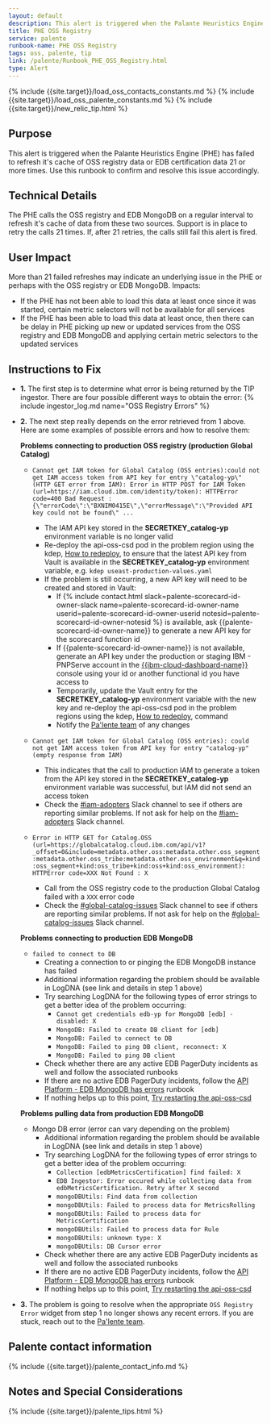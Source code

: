 ```yaml
---
layout: default
description: This alert is triggered when the Palante Heuristics Engine (PHE) has failed to refresh it's cache of OSS registry data or EDB certification data 21 or more times
title: PHE OSS Registry
service: palente
runbook-name: PHE OSS Registry
tags: oss, palente, tip
link: /palente/Runbook_PHE_OSS_Registry.html
type: Alert
---
```


{% include {{site.target}}/load_oss_contacts_constants.md %}
{% include {{site.target}}/load_oss_palente_constants.md %}
{% include {{site.target}}/new_relic_tip.html %}

## Purpose
This alert is triggered when the Palante Heuristics Engine (PHE) has failed to refresh it's cache of OSS registry data or EDB certification data 21 or more times. Use this runbook to confirm and resolve this issue accordingly.

## Technical Details
The PHE calls the OSS registry and EDB MongoDB on a regular interval to refresh it's cache of data from these two sources. Support is in place to retry the calls 21 times. If, after 21 retries, the calls still fail this alert is fired.

## User Impact
More than 21 failed refreshes may indicate an underlying issue in the PHE or perhaps with the OSS registry or EDB MongoDB. Impacts:
- If the PHE has not been able to load this data at least once since it was started, certain metric selectors will not be available for all services
- If the PHE has been able to load this data at least once, then there can be delay in PHE picking up new or updated services from the OSS registry and EDB MongoDB and applying certain metric selectors to the updated services

## Instructions to Fix
* **1.** The first step is to determine what error is being returned by the TIP ingestor. There are four possible different ways to obtain the error:
{% include ingestor_log.md name="OSS Registry Errors" %}
* **2.** The next step really depends on the error retrieved from 1 above. Here are some examples of possible errors and how to resolve them:

   **Problems connecting to production OSS registry (production Global Catalog)**

   - `Cannot get IAM token for Global Catalog (OSS entries):could not get IAM access token from API key for entry \"catalog-yp\" (HTTP GET error from IAM): Error in HTTP POST for IAM Token  (url=https://iam.cloud.ibm.com/identity/token): HTTPError code=400 Bad Request : {\"errorCode\":\"BXNIM0415E\",\"errorMessage\":\"Provided API key could not be found\" ...`
       - The IAM API key stored in the **SECRETKEY_catalog-yp** environment variable is no longer valid
       - Re-deploy the api-oss-csd pod in the problem region using the kdep, [How to redeploy]({{site.baseurl}}/docs/runbooks/palente/Palente_Tips_and_Techniques.html#how-to-redeploy-palente-services), to ensure that the latest API key from Vault is available in the **SECRETKEY_catalog-yp** environment variable, e.g. `kdep useast-production-values.yaml`
       - If the problem is still occurring, a new API key will need to be created and stored in Vault:
          - If {% include contact.html slack=palente-scorecard-id-owner-slack name=palente-scorecard-id-owner-name userid=palente-scorecard-id-owner-userid notesid=palente-scorecard-id-owner-notesid %} is available, ask {{palente-scorecard-id-owner-name}} to generate a new API key for the scorecard function id
          - If {{palente-scorecard-id-owner-name}} is not available, generate an API key under the production or staging IBM - PNPServe account in the [{{ibm-cloud-dashboard-name}}]({{ibm-cloud-dashboard-link}}) console using your id or another functional id you have access to
          - Temporarily, update the Vault entry for the **SECRETKEY_catalog-yp** environment variable with the new key and re-deploy the api-oss-csd pod in the problem regions using the kdep, [How to redeploy]({{site.baseurl}}/docs/runbooks/palente/Palente_Tips_and_Techniques.html#how-to-redeploy-palente-services), command
          - Notify the [Pa'lente team](#palente-contact-information) of any changes

    - `Cannot get IAM token for Global Catalog (OSS entries): could not get IAM access token from API key for entry "catalog-yp" (empty response from IAM)`
       - This indicates that the call to production IAM to generate a token from the API key stored in the **SECRETKEY_catalog-yp** environment variable was successful, but IAM did not send an access token
       - Check the [#iam-adopters](https://ibm-cloudplatform.slack.com/archives/C0NLB2W3B) Slack channel to see if others are reporting similar problems. If not ask for help on the [#iam-adopters](https://ibm-cloudplatform.slack.com/archives/C0NLB2W3B) Slack channel.

    - `Error in HTTP GET for Catalog.OSS  (url=https://globalcatalog.cloud.ibm.com/api/v1?_offset=0&include=metadata.other.oss:metadata.other.oss_segment:metadata.other.oss_tribe:metadata.other.oss_environment&q=kind:oss_segment+kind:oss_tribe+kind:oss+kind:oss_environment): HTTPError code=XXX Not Found : X`
       - Call from the OSS registry code to the production Global Catalog failed with a `XXX` error code
       - Check the [#global-catalog-issues](https://ibm-cloudplatform.slack.com/archives/C8147V4PK) Slack channel to see if others are reporting similar problems. If not ask for help on the [#global-catalog-issues](https://ibm-cloudplatform.slack.com/archives/C8147V4PK) Slack channel.

    **Problems connecting to production EDB MongoDB**

    - `failed to connect to DB`
       - Creating a connection to or pinging the EDB MongoDB instance has failed
       - Additional information regarding the problem should be available in LogDNA (see link and details in step 1 above)
       - Try searching LogDNA for the following types of error strings to get a better idea of the problem occurring:
          - `Cannot get credentials edb-yp for MongoDB [edb] - disabled: X`
          - `MongoDB: Failed to create DB client for [edb]`
          - `MongoDB: Failed to connect to DB`
          - `MongoDB: Failed to ping DB client, reconnect: X`
          - `MongoDB: Failed to ping DB client`
      - Check whether there are any active EDB PagerDuty incidents as well and follow the associated runbooks
      - If there are no active EDB PagerDuty incidents, follow the [API Platform - EDB MongoDB has errors](https://pages.github.ibm.com/cloud-sre/runbooks/docs/runbooks/apiplatform/api.edb-mongodb.down.html) runbook
      - If nothing helps up to this point, [Try restarting the api-oss-csd]({{site.baseurl}}/docs/runbooks/palente/Palente_Tips_and_Techniques.html#how-to-restart-palente-services)

    **Problems pulling data from production EDB MongoDB**

    - Mongo DB error (error can vary depending on the problem)
       - Additional information regarding the problem should be available in LogDNA (see link and details in step 1 above)
       - Try searching LogDNA for the following types of error strings to get a better idea of the problem occurring:
          - `Collection [edbMetricsCertification] find failed: X`
          - `EDB Ingestor: Error occured while collecting data from edbMetricsCertification. Retry after X second`
          - `mongoDBUtils: Find data from collection`
          - `mongoDBUtils: Failed to process data for MetricsRolling`
          - `mongoDBUtils: Failed to process data for MetricsCertification`
          - `mongoDBUtils: Failed to process data for Rule`
          - `mongoDBUtils: unknown type: X`
          - `mongoDBUtils: DB Cursor error`
      - Check whether there are any active EDB PagerDuty incidents as well and follow the associated runbooks
      - If there are no active EDB PagerDuty incidents, follow the [API Platform - EDB MongoDB has errors](https://pages.github.ibm.com/cloud-sre/runbooks/docs/runbooks/apiplatform/api.edb-mongodb.down.html) runbook
      - If nothing helps up to this point, [Try restarting the api-oss-csd]({{site.baseurl}}/docs/runbooks/palente/Palente_Tips_and_Techniques.html#how-to-restart-palente-services)

* **3.** The problem is going to resolve when the appropriate `OSS Registry Error` widget from step 1 no longer shows any recent errors. If you are stuck, reach out to the [Pa'lente team](#palente-contact-information).

## Palente contact information
{% include {{site.target}}/palente_contact_info.md %}

## Notes and Special Considerations
{% include {{site.target}}/palente_tips.html %}
